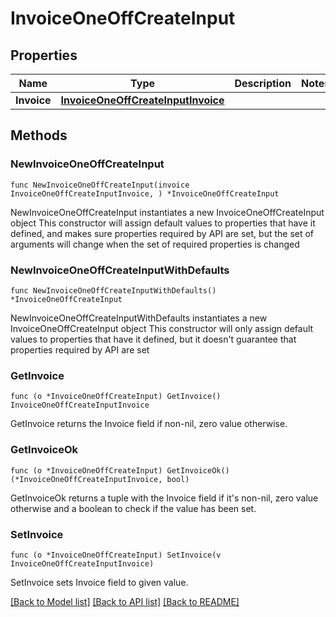 # InvoiceOneOffCreateInput

## Properties

Name | Type | Description | Notes
------------ | ------------- | ------------- | -------------
**Invoice** | [**InvoiceOneOffCreateInputInvoice**](InvoiceOneOffCreateInputInvoice.md) |  | 

## Methods

### NewInvoiceOneOffCreateInput

`func NewInvoiceOneOffCreateInput(invoice InvoiceOneOffCreateInputInvoice, ) *InvoiceOneOffCreateInput`

NewInvoiceOneOffCreateInput instantiates a new InvoiceOneOffCreateInput object
This constructor will assign default values to properties that have it defined,
and makes sure properties required by API are set, but the set of arguments
will change when the set of required properties is changed

### NewInvoiceOneOffCreateInputWithDefaults

`func NewInvoiceOneOffCreateInputWithDefaults() *InvoiceOneOffCreateInput`

NewInvoiceOneOffCreateInputWithDefaults instantiates a new InvoiceOneOffCreateInput object
This constructor will only assign default values to properties that have it defined,
but it doesn't guarantee that properties required by API are set

### GetInvoice

`func (o *InvoiceOneOffCreateInput) GetInvoice() InvoiceOneOffCreateInputInvoice`

GetInvoice returns the Invoice field if non-nil, zero value otherwise.

### GetInvoiceOk

`func (o *InvoiceOneOffCreateInput) GetInvoiceOk() (*InvoiceOneOffCreateInputInvoice, bool)`

GetInvoiceOk returns a tuple with the Invoice field if it's non-nil, zero value otherwise
and a boolean to check if the value has been set.

### SetInvoice

`func (o *InvoiceOneOffCreateInput) SetInvoice(v InvoiceOneOffCreateInputInvoice)`

SetInvoice sets Invoice field to given value.



[[Back to Model list]](../README.md#documentation-for-models) [[Back to API list]](../README.md#documentation-for-api-endpoints) [[Back to README]](../README.md)


